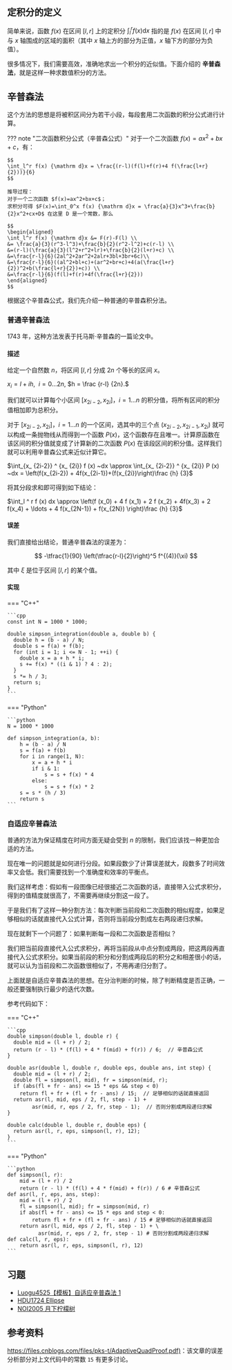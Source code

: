 ## 定积分的定义

简单来说，函数 $f(x)$ 在区间 $[l,r]$ 上的定积分 $\int_{l}^{r}f(x)\mathrm{d}x$ 指的是 $f(x)$ 在区间 $[l,r]$ 中与 $x$ 轴围成的区域的面积（其中 $x$ 轴上方的部分为正值，$x$ 轴下方的部分为负值）。

很多情况下，我们需要高效，准确地求出一个积分的近似值。下面介绍的 **辛普森法**，就是这样一种求数值积分的方法。

## 辛普森法

这个方法的思想是将被积区间分为若干小段，每段套用二次函数的积分公式进行计算。

??? note "二次函数积分公式（辛普森公式）"
    对于一个二次函数 $f(x)=ax^2+bx+c$，有：
    
    $$
    \int_l^r f(x) {\mathrm d}x = \frac{(r-l)(f(l)+f(r)+4 f(\frac{l+r}{2}))}{6}
    $$
    
    推导过程：
    对于一个二次函数 $f(x)=ax^2+bx+c$；
    求积分可得 $F(x)=\int_0^x f(x) {\mathrm d}x = \frac{a}{3}x^3+\frac{b}{2}x^2+cx+D$ 在这里 D 是一个常数，那么
    
    $$
    \begin{aligned}
    \int_l^r f(x) {\mathrm d}x &= F(r)-F(l) \\
    &= \frac{a}{3}(r^3-l^3)+\frac{b}{2}(r^2-l^2)+c(r-l) \\
    &=(r-l)(\frac{a}{3}(l^2+r^2+lr)+\frac{b}{2}(l+r)+c) \\
    &=\frac{r-l}{6}(2al^2+2ar^2+2alr+3bl+3br+6c)\\
    &=\frac{r-l}{6}((al^2+bl+c)+(ar^2+br+c)+4(a(\frac{l+r}{2})^2+b(\frac{l+r}{2})+c)) \\
    &=\frac{r-l}{6}(f(l)+f(r)+4f(\frac{l+r}{2}))
    \end{aligned}
    $$

根据这个辛普森公式，我们先介绍一种普通的辛普森积分法。

### 普通辛普森法

1743 年，这种方法发表于托马斯·辛普森的一篇论文中。

#### 描述

给定一个自然数 $n$，将区间 $[l, r]$ 分成 $2n$ 个等长的区间 $x$。

$x_i = l + i h, ~~ i = 0 \ldots 2n,$ $h = \frac {r-l} {2n}.$

我们就可以计算每个小区间 $[x_ {2i-2}, x_ {2i}]$，$i = 1\ldots n$ 的积分值，将所有区间的积分值相加即为总积分。

对于 $[x_ {2i-2}, x_ {2i}]$，$i = 1\ldots n$ 的一个区间，选其中的三个点 $(x_ {2i-2}, x_ {2i-1}, x_ {2i})$ 就可以构成一条抛物线从而得到一个函数 $P(x)$，这个函数存在且唯一。计算原函数在该区间的积分值就变成了计算新的二次函数 $P(x)$ 在该段区间的积分值。这样我们就可以利用辛普森公式来近似计算它。

$\int_{x_ {2i-2}} ^ {x_ {2i}} f (x) ~dx \approx \int_{x_ {2i-2}} ^ {x_ {2i}} P (x) ~dx = \left(f(x_{2i-2}) + 4f(x_{2i-1})+(f(x_{2i})\right)\frac {h} {3}$

将其分段求和即可得到如下结论：

$\int_l ^ r f (x) dx \approx \left(f (x_0) + 4 f (x_1) + 2 f (x_2) + 4f(x_3) + 2 f(x_4) + \ldots + 4 f(x_{2N-1}) + f(x_{2N}) \right)\frac {h} {3}$

#### 误差

我们直接给出结论，普通辛普森法的误差为：

$$
-\tfrac{1}{90} \left(\tfrac{r-l}{2}\right)^5 f^{(4)}(\xi)
$$

其中 $\xi$ 是位于区间 $[l,r]$ 的某个值。

#### 实现

=== "C++"

    ```cpp
    const int N = 1000 * 1000;

    double simpson_integration(double a, double b) {
      double h = (b - a) / N;
      double s = f(a) + f(b);
      for (int i = 1; i <= N - 1; ++i) {
        double x = a + h * i;
        s += f(x) * ((i & 1) ? 4 : 2);
      }
      s *= h / 3;
      return s;
    }
    ```

=== "Python"

    ```python
    N = 1000 * 1000

    def simpson_integration(a, b):
        h = (b - a) / N
        s = f(a) + f(b)
        for i in range(1, N):
            x = a + h * i
            if i & 1:
                s = s + f(x) * 4
            else:
                s = s + f(x) * 2
        s = s * (h / 3)
        return s
    ```

### 自适应辛普森法

普通的方法为保证精度在时间方面无疑会受到 $n$ 的限制，我们应该找一种更加合适的方法。

现在唯一的问题就是如何进行分段。如果段数少了计算误差就大，段数多了时间效率又会低。我们需要找到一个准确度和效率的平衡点。

我们这样考虑：假如有一段图像已经很接近二次函数的话，直接带入公式求积分，得到的值精度就很高了，不需要再继续分割这一段了。

于是我们有了这样一种分割方法：每次判断当前段和二次函数的相似程度，如果足够相似的话就直接代入公式计算，否则将当前段分割成左右两段递归求解。

现在就剩下一个问题了：如果判断每一段和二次函数是否相似？

我们把当前段直接代入公式求积分，再将当前段从中点分割成两段，把这两段再直接代入公式求积分。如果当前段的积分和分割成两段后的积分之和相差很小的话，就可以认为当前段和二次函数很相似了，不用再递归分割了。

上面就是自适应辛普森法的思想。在分治判断的时候，除了判断精度是否正确，一般还要强制执行最少的迭代次数。

参考代码如下：

=== "C++"

    ```cpp
    double simpson(double l, double r) {
      double mid = (l + r) / 2;
      return (r - l) * (f(l) + 4 * f(mid) + f(r)) / 6;  // 辛普森公式
    }

    double asr(double l, double r, double eps, double ans, int step) {
      double mid = (l + r) / 2;
      double fl = simpson(l, mid), fr = simpson(mid, r);
      if (abs(fl + fr - ans) <= 15 * eps && step < 0)
        return fl + fr + (fl + fr - ans) / 15;  // 足够相似的话就直接返回
      return asr(l, mid, eps / 2, fl, step - 1) +
            asr(mid, r, eps / 2, fr, step - 1);  // 否则分割成两段递归求解
    }

    double calc(double l, double r, double eps) {
      return asr(l, r, eps, simpson(l, r), 12);
    }
    ```

=== "Python"

    ```python
    def simpson(l, r):
        mid = (l + r) / 2
        return (r - l) * (f(l) + 4 * f(mid) + f(r)) / 6 # 辛普森公式
    def asr(l, r, eps, ans, step):
        mid = (l + r) / 2
        fl = simpson(l, mid); fr = simpson(mid, r)
        if abs(fl + fr - ans) <= 15 * eps and step < 0:
            return fl + fr + (fl + fr - ans) / 15 # 足够相似的话就直接返回
        return asr(l, mid, eps / 2, fl, step - 1) + \
              asr(mid, r, eps / 2, fr, step - 1) # 否则分割成两段递归求解
    def calc(l, r, eps):
        return asr(l, r, eps, simpson(l, r), 12)
    ```

## 习题

-   [Luogu4525【模板】自适应辛普森法 1](https://www.luogu.com.cn/problem/P4525)
-   [HDU1724 Ellipse](https://vjudge.net/problem/HDU-1724)
-   [NOI2005 月下柠檬树](https://www.luogu.com.cn/problem/P4207)

## 参考资料

<https://files.cnblogs.com/files/pks-t/AdaptiveQuadProof.pdf)>：该文章的误差分析部分对上文代码中的常数 `15` 有更多讨论。
